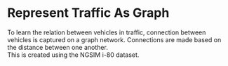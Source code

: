 # Represent Traffic As Graph
To learn the relation between vehicles in traffic, connection between vehicles is captured on a graph network. 
Connections are made based on the distance between one another. <br />
This is created using the NGSIM i-80 dataset.
